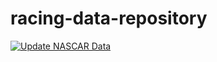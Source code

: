 # racing-data-repository
[![Update NASCAR Data](https://github.com/armstjc/racing-data-repository/actions/workflows/weekly_nascar_update.yml/badge.svg)](https://github.com/armstjc/racing-data-repository/actions/workflows/weekly_nascar_update.yml)
